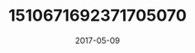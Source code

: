 ---
title: "1510671692371705070"
cover: "2017-05-09 15.02.00 1510671692371705070_46248401"
photo: "2017-05-09 15.02.00 1510671692371705070_46248401"
date: "2017-05-09"
type: "photo"
---
